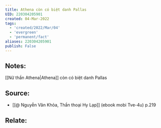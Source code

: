 ```yaml
---
title: Athena còn có biệt danh Pallas
UID: 220304205901
created: 04-Mar-2022
tags:
  - 'created/2022/Mar/04'
  - 'evergreen'
  - 'permanent/fact'
aliases: 220304205901
publish: False
---
```

## Notes:
[[Nữ thần Athena|Athena]] còn có biệt danh Pallas

## Source:
- [[@ Nguyễn Văn Khỏa, Thần thoại Hy Lạp]] (ebook mobi Tve-4u) p.219

## Relate:
